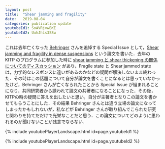 ```yaml
---
layout: post
title:  "Shear jamming and fragility"
date:   2019-08-04
categories: publication update
youtubeId1: SoAVRjvwBKE
youtubeId2: UuhJhLs3S8w
---
```

これは去年亡くなった [Behringer](https://today.duke.edu/2018/07/physics-professor-robert-p-behringer-dies-69) さんを追悼する Special Issue として，[Shear jamming and fragility in dense suspensions](https://doi.org/10.1007/s10035-019-0931-5) という論文を書いた．去年の KITP のプログラムに参加した時に [shear jamming と shear thickening の関係についてのディスカッション](http://online.kitp.ucsb.edu/online/suspensions18/discshear/) があり，Fragile state と Shear jammed state は，力学的なレスポンスに違いがあるのかなどの疑問が解決しないまま終わった．その時はこの話題について自分が論文を書くことになるとは思っていなかったけど，Behringer さんが亡くなられたことから Special Issue が組まれることになり，共同研究者から誘われて論文の共著者になることになった．その後，KITPの時の疑問に答えを出したいと思い，自分が主著者となりこの論文を書かせてもらうことにした．その結果 Behringer さんとは違う立場の論文になってしまったかもしれないが，私などが Behringer さんが取り組んでこられた研究と関わりを持てだだけで光栄なことだと思う．この論文についてどのように思われるのか聞けないことが残念でならない．

{% include youtubePlayerLandscape.html id=page.youtubeId1 %}

{% include youtubePlayerLandscape.html id=page.youtubeId2 %}